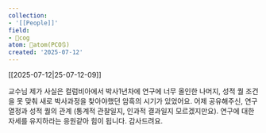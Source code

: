 ```yaml
---
collection:
- '[[People]]'
field:
- 👾cog
atom: 🧭atom(PCO🔃)
created: '2025-07-12'
---
```


[[2025-07-12|25-07-12-09]]

교수님 제가 사실은 컬럼비아에서 박사1년차에 연구에 너무 올인한 나머지, 성적 퀄 조건을 못 맞춰 새로 박사과정을 찾아야했던 암흑의 시기가 있었어요. 어제 공유해주신, 연구 열정과 성적 퀄의 관계 (통계적 관찰일지, 인과적 결과일지 모르겠지만요). 연구에 대한 자세를 유지하라는 응원같아 힘이 됩니다. 감사드려요.